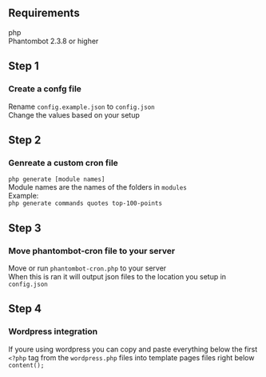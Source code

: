 ## Requirements
php  
Phantombot 2.3.8 or higher  

## Step 1
### Create a confg file
Rename `config.example.json` to `config.json`  
Change the values based on your setup  

## Step 2
### Genreate a custom cron file
`php generate [module names]`  
Module names are the names of the folders in `modules`  
Example:  
`php generate commands quotes top-100-points`  

## Step 3
### Move phantombot-cron file to your server
Move or run `phantombot-cron.php` to your server  
When this is ran it will output json files to the location you setup in `config.json`  

## Step 4
### Wordpress integration
If youre using wordpress you can copy and paste everything below the first `<?php` tag from the `wordpress.php` files into template pages files right below `content();`  
